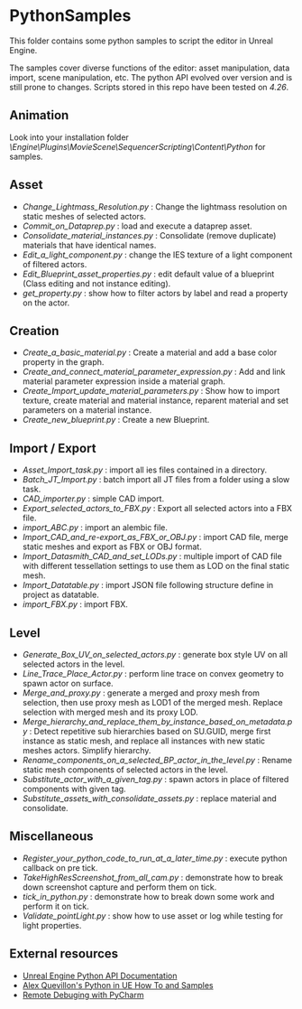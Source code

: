 # PythonSamples

This folder contains some python samples to script the editor in Unreal Engine.

The samples cover diverse functions of the editor: asset manipulation, data import, scene manipulation, etc. The python API evolved over version and is still prone to changes. Scripts stored in this repo have been tested on *4.26*.

## Animation
Look into your installation folder *\Engine\Plugins\MovieScene\SequencerScripting\Content\Python* for samples.

## Asset
* *Change_Lightmass_Resolution.py* : Change the lightmass resolution on static meshes of selected actors.
* *Commit_on_Dataprep.py* : load and execute a dataprep asset.
* *Consolidate_material_instances.py* : Consolidate (remove duplicate) materials that have identical names.
* *Edit_a_light_component.py* : change the IES texture of a light component of filtered actors.
* *Edit_Blueprint_asset_properties.py* : edit default value of a blueprint (Class editing and not instance editing).
* *get_property.py* : show how to filter actors by label and read a property on the actor.

## Creation
* *Create_a_basic_material.py* : Create a material and add a base color property in the graph.
* *Create_and_connect_material_parameter_expression.py* : Add and link material parameter expression inside a material graph.
* *Create_Import_update_material_parameters.py* : Show how to import texture, create material and material instance, reparent material and set parameters on a material instance.
* *Create_new_blueprint.py* : Create a new Blueprint.

## Import / Export
* *Asset_Import_task.py* : import all ies files contained in a directory.
* *Batch_JT_Import.py* : batch import all JT files from a folder using a slow task.
* *CAD_importer.py* : simple CAD import.
* *Export_selected_actors_to_FBX.py* : Export all selected actors into a FBX file.
* *import_ABC.py* : import an alembic file.
* *Import_CAD_and_re-export_as_FBX_or_OBJ.py* : import CAD file, merge static meshes and export as FBX or OBJ format.
* *Import_Datasmith_CAD_and_set_LODs.py* : multiple import of CAD file with different tessellation settings to use them as LOD on the final static mesh.
* *Import_Datatable.py* : import JSON file following structure define in project as datatable.
* *import_FBX.py* : import FBX.

## Level
* *Generate_Box_UV_on_selected_actors.py* : generate box style UV on all selected actors in the level.
* *Line_Trace_Place_Actor.py* : perform line trace on convex geometry to spawn actor on surface.
* *Merge_and_proxy.py* : generate a merged and proxy mesh from selection, then use proxy mesh as LOD1 of the merged mesh. Replace selection with merged mesh and its proxy LOD.
* *Merge_hierarchy_and_replace_them_by_instance_based_on_metadata.py* : Detect repetitive sub hierarchies based on SU.GUID, merge first instance as static mesh, and replace all instances with new static meshes actors. Simplify hierarchy.
* *Rename_components_on_a_selected_BP_actor_in_the_level.py* : Rename static mesh components of selected actors in the level.
* *Substitute_actor_with_a_given_tag.py* : spawn actors in place of filtered components with given tag.
* *Substitute_assets_with_consolidate_assets.py* : replace material and consolidate.

## Miscellaneous
* *Register_your_python_code_to_run_at_a_later_time.py* : execute python callback on pre tick.
* *TakeHighResScreenshot_from_all_cam.py* : demonstrate how to break down screenshot capture and perform them on tick.
* *tick_in_python.py* : demonstrate how to break down some work and perform it on tick.
* *Validate_pointLight.py* : show how to use asset or log while testing for light properties.

## External resources

* [Unreal Engine Python API Documentation](https://docs.unrealengine.com/en-US/PythonAPI/index.html)
* [Alex Quevillon's Python in UE How To and Samples](https://www.youtube.com/playlist?list=PLBLmKCAjA25Br8cOVzUroqi_Nwipg-IdP)
* [Remote Debuging with PyCharm](http://guillaumepastor.com/programming/debug-unreal-engine-python-using-pycharm/)
